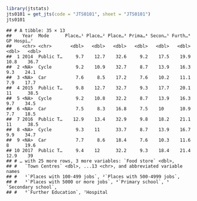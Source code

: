 
``` r
library(jtstats)
jts0101 = get_jts(code = "JTS0101", sheet = "JTS0101")
jts0101
```

    ## # A tibble: 35 × 13
    ##    Year  Mode      Place…¹ Place…² Place…³ Prima…⁴ Secon…⁵ Furth…⁶    GP Hospi…⁷
    ##    <chr> <chr>       <dbl>   <dbl>   <dbl>   <dbl>   <dbl>   <dbl> <dbl>   <dbl>
    ##  1 2014  Public T…     9.7    12.7    32.6     9.2    17.5    19.9  10.8    36.7
    ##  2 <NA>  Cycle         9.2    10.9    32.7     8.7    13.9    16.3   9.3    24.1
    ##  3 <NA>  Car           7.6     8.5    17.2     7.6    10.2    11.1   7.9    17.7
    ##  4 2015  Public T…     9.8    12.7    32.7     9.3    17.7    20.1  11      38.5
    ##  5 <NA>  Cycle         9.2    10.8    32.2     8.7    13.9    16.3   9.7    34.5
    ##  6 <NA>  Car           7.5     8.3    16.8     7.5    10      10.9   7.7    18.5
    ##  7 2016  Public T…    12.9    13.4    32.9     9.8    18.2    21.1  11      38.5
    ##  8 <NA>  Cycle         9.3    11      33.7     8.7    13.9    16.7   9.9    34.7
    ##  9 <NA>  Car           7.7     8.6    18.4     7.6    10.3    11.6   8      19.6
    ## 10 2017  Public T…     9.4    12      32.2     9.3    18.4    21.4  12.9    39  
    ## # … with 25 more rows, 3 more variables: `Food store` <dbl>,
    ## #   `Town Centres` <dbl>, ...13 <chr>, and abbreviated variable names
    ## #   ¹​`Places with 100-499 jobs`, ²​`Places with 500-4999 jobs`,
    ## #   ³​`Places with 5000 or more jobs`, ⁴​`Primary school`, ⁵​`Secondary school`,
    ## #   ⁶​`Further Education`, ⁷​Hospital
